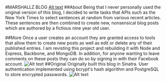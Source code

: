 #MARSHALLZ BLOG
[Alt text](https://raw.githubusercontent.com/evturn/marshallz-blog-node/master/public/images/marshallz1.png)
##About
Being that I never personally used the original version of this blog, I decided to write tasks that APIs such as the New York Times to select sentences at random from various recent articles. These sentences are then combined to create new, nonsensical blog posts which are authored by a fictious nine year old user. 

##More
Once a user creates an account they are granted access to tools that allow them to create new posts as well as edit or delete any of their published entries. I am revisting this project and rebuilding it with Node and Express, Backbone, and MongoDB. In addition, for anyone wanting to leave comments on these posts they can do so by signing in with their Facebook account.
![Alt text](https://raw.githubusercontent.com/evturn/marshallz-blog-node/master/public/images/blob.gif)
##Original
Originally built this blog in Sinatra. User authentication implemented using bcrypt's hash algorithm and PostgreSQL to store encrypted passwords.
![Alt text](https://raw.githubusercontent.com/evturn/marshallz-blog-node/master/public/images/bg.jpg)
